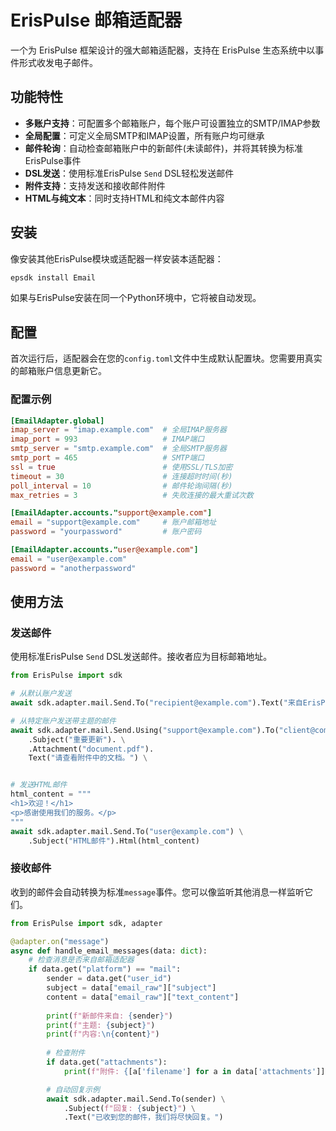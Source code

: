 # ErisPulse 邮箱适配器

一个为 ErisPulse 框架设计的强大邮箱适配器，支持在 ErisPulse 生态系统中以事件形式收发电子邮件。

## 功能特性

- **多账户支持**：可配置多个邮箱账户，每个账户可设置独立的SMTP/IMAP参数
- **全局配置**：可定义全局SMTP和IMAP设置，所有账户均可继承
- **邮件轮询**：自动检查邮箱账户中的新邮件(未读邮件)，并将其转换为标准ErisPulse事件
- **DSL发送**：使用标准ErisPulse `Send` DSL轻松发送邮件
- **附件支持**：支持发送和接收邮件附件
- **HTML与纯文本**：同时支持HTML和纯文本邮件内容

## 安装

像安装其他ErisPulse模块或适配器一样安装本适配器：

```bash
epsdk install Email
```

如果与ErisPulse安装在同一个Python环境中，它将被自动发现。

## 配置

首次运行后，适配器会在您的`config.toml`文件中生成默认配置块。您需要用真实的邮箱账户信息更新它。

### 配置示例

```toml
[EmailAdapter.global]
imap_server = "imap.example.com"  # 全局IMAP服务器
imap_port = 993                   # IMAP端口
smtp_server = "smtp.example.com"  # 全局SMTP服务器
smtp_port = 465                   # SMTP端口
ssl = true                        # 使用SSL/TLS加密
timeout = 30                      # 连接超时时间(秒)
poll_interval = 10                # 邮件轮询间隔(秒)
max_retries = 3                   # 失败连接的最大重试次数

[EmailAdapter.accounts."support@example.com"]
email = "support@example.com"     # 账户邮箱地址
password = "yourpassword"         # 账户密码

[EmailAdapter.accounts."user@example.com"]
email = "user@example.com"
password = "anotherpassword"
```

## 使用方法

### 发送邮件

使用标准ErisPulse `Send` DSL发送邮件。接收者应为目标邮箱地址。

```python
from ErisPulse import sdk

# 从默认账户发送
await sdk.adapter.mail.Send.To("recipient@example.com").Text("来自ErisPulse的问候！")

# 从特定账户发送带主题的邮件
await sdk.adapter.mail.Send.Using("support@example.com").To("client@company.com") \
    .Subject("重要更新"). \
    .Attachment("document.pdf").
    Text("请查看附件中的文档。") \


# 发送HTML邮件
html_content = """
<h1>欢迎！</h1>
<p>感谢使用我们的服务。</p>
"""
await sdk.adapter.mail.Send.To("user@example.com") \
    .Subject("HTML邮件").Html(html_content)
```

### 接收邮件

收到的邮件会自动转换为标准`message`事件。您可以像监听其他消息一样监听它们。

```python
from ErisPulse import sdk, adapter

@adapter.on("message")
async def handle_email_messages(data: dict):
    # 检查消息是否来自邮箱适配器
    if data.get("platform") == "mail":
        sender = data.get("user_id")
        subject = data["email_raw"]["subject"]
        content = data["email_raw"]["text_content"]
        
        print(f"新邮件来自: {sender}")
        print(f"主题: {subject}")
        print(f"内容:\n{content}")
        
        # 检查附件
        if data.get("attachments"):
            print(f"附件: {[a['filename'] for a in data['attachments']]}")

        # 自动回复示例
        await sdk.adapter.mail.Send.To(sender) \
            .Subject(f"回复: {subject}") \
            .Text("已收到您的邮件，我们将尽快回复。")
```
